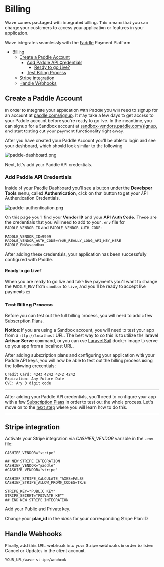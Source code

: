 # Billing

Wave comes packaged with integrated billing. This means that you can charge your customers to access your application or features in your application.

Wave integrates seamlessly with the <a href="https://paddle.com" target="_blank">Paddle</a> Payment Platform.

- [Billing](#billing)
  - [Create a Paddle Account](#create-a-paddle-account)
    - [Add Paddle API Credentials](#add-paddle-api-credentials)
      - [Ready to go Live?](#ready-to-go-live)
    - [Test Billing Process](#test-billing-process)
  - [Stripe integration](#stripe-integration)
  - [Handle Webhooks](#handle-webhooks)

<a name="paddle-account"></a>
## Create a Paddle Account

In order to integrate your application with Paddle you will need to signup for an account at <a href="https://paddle.com/signup" target="_blank">paddle.com/signup</a>. It may take a few days to get access to your Paddle account before you're ready to go live. In the meantime, you can signup for a Sandbox account at <a href="https://sandbox-vendors.paddle.com/signup" target="_blank">sandbox-vendors.paddle.com/signup</a>, and start testing out your payment functionality right away.

After you have created your Paddle Account you'll be able to login and see your dashboard, which should look similar to the following:

![paddle-dashboard.png](https://cdn.devdojo.com/images/april2021/paddle-dashboard.png)

Next, let's add your Paddle API credentials.

<a name="paddle-credentials"></a>
### Add Paddle API Credentials

Inside of your Paddle Dashboard you'll see a button under the **Developer Tools** menu, called **Authentication**, click on that button to get your API Authentication Credentials.

![paddle-authentication.png](https://cdn.devdojo.com/images/april2021/paddle-authentication.png)

On this page you'll find your **Vendor ID** and your **API Auth Code**. These are the credentials that you will need to add to your `.env` file for `PADDLE_VENDOR_ID` and `PADDLE_VENDOR_AUTH_CODE`:

```
PADDLE_VENDOR_ID=9999
PADDLE_VENDOR_AUTH_CODE=YOUR_REALLY_LONG_API_KEY_HERE
PADDLE_ENV=sandbox
```

After adding these credentials, your application has been successfully configured with Paddle.

#### Ready to go Live?

When you are ready to go live and take live payments you'll want to change the `PADDLE_ENV` from `sandbox` to `live`, and you'll be ready to accept live payments 💵

<a name="test-billing"></a>
### Test Billing Process

Before you can test out the full billing process, you will need to add a few [Subscription Plans](/docs/features/subscription-plans).

**Notice**: If you are using a Sandbox account, you will need to test your app from a `http://localhost` URL. The best way to do this is to utilize the laravel **Artisan Serve** command, or you can use [Laravel Sail](https://www.youtube.com/watch?v=WGhiY5xamms) docker image to serve up your app from a localhost URL.

After adding subscription plans and configuring your application with your Paddle API keys, you will now be able to test out the billing process using the following credentials:

```
Credit Card: 4242 4242 4242 4242
Expiration: Any Future Date
CVC: Any 3 digit code
```

---

After adding your Paddle API credentials, you'll need to configure your app with a few [Subscription Plans](/docs/features/subscription-plans) in order to test out the whole process. Let's move on to the [next step](/docs/features/subscription-plans) where you will learn how to do this.

---

## Stripe integration

Activate your Stripe integration via *CASHIER_VENDOR* variable in the `.env` file:

`CASHIER_VENDOR="stripe"`

```
## NEW STRIPE INTEGRATION
CASHIER_VENDOR="paddle"
#CASHIER_VENDOR="stripe"

CASHIER_STRIPE_CALCULATE_TAXES=FALSE
CASHIER_STRIPE_ALLOW_PROMO_CODES=TRUE

STRIPE_KEY="PUBLIC KEY"
STRIPE_SECRET="PRIVATE KEY"
## END NEW STRIPE INTEGRATION
```

Add your Public and Private key.

Change your **plan_id** in the *plans* for your corresponding Stripe Plan ID


## Handle Webhooks

Finally, add this URL webhook into your Stripe webhooks in order to listen Cancel or Updates in the client account.

`YOUR_URL/wave-stripe/webhook`